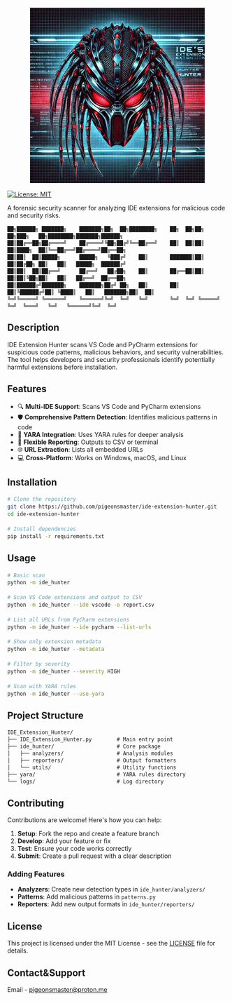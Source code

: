 <p align="center">
  <img src="https://github.com/pigeonsmaster/IDE-Extensions-Hunter/blob/main/Logo.png?raw=true" width="400"><br>
</p>



[![License: MIT](https://img.shields.io/badge/License-MIT-yellow.svg)](https://opensource.org/licenses/MIT)

A forensic security scanner for analyzing IDE extensions for malicious code and security risks.

```
██╗██████╗ ███████╗    ███████╗██╗  ██╗████████╗    ██╗  ██╗██╗   ██╗███╗   ██╗████████╗███████╗██████╗ 
██║██╔══██╗██╔════╝    ██╔════╝╚██╗██╔╝╚══██╔══╝    ██║  ██║██║   ██║████╗  ██║╚══██╔══╝██╔════╝██╔══██╗
██║██║  ██║█████╗      █████╗   ╚███╔╝    ██║       ███████║██║   ██║██╔██╗ ██║   ██║   █████╗  ██████╔╝
██║██║  ██║██╔══╝      ██╔══╝   ██╔██╗    ██║       ██╔══██║██║   ██║██║╚██╗██║   ██║   ██╔══╝  ██╔══██╗
██║██████╔╝███████╗    ███████╗██╔╝ ██╗   ██║       ██║  ██║╚██████╔╝██║ ╚████║   ██║   ███████╗██║  ██║
╚═╝╚═════╝ ╚══════╝    ╚══════╝╚═╝  ╚═╝   ╚═╝       ╚═╝  ╚═╝ ╚═════╝ ╚═╝  ╚═══╝   ╚═╝   ╚══════╝╚═╝  ╚═╝
```


## Description

IDE Extension Hunter scans VS Code and PyCharm extensions for suspicious code patterns, malicious behaviors, and security vulnerabilities. The tool helps developers and security professionals identify potentially harmful extensions before installation.

## Features

- 🔍 **Multi-IDE Support**: Scans VS Code and PyCharm extensions
- 🛡️ **Comprehensive Pattern Detection**: Identifies malicious patterns in code
- 🔬 **YARA Integration**: Uses YARA rules for deeper analysis
- 📝 **Flexible Reporting**: Outputs to CSV or terminal
- 🌐 **URL Extraction**: Lists all embedded URLs
- 💻 **Cross-Platform**: Works on Windows, macOS, and Linux

## Installation

```bash
# Clone the repository
git clone https://github.com/pigeonsmaster/ide-extension-hunter.git
cd ide-extension-hunter

# Install dependencies
pip install -r requirements.txt
```

## Usage

```bash
# Basic scan
python -m ide_hunter

# Scan VS Code extensions and output to CSV
python -m ide_hunter --ide vscode -o report.csv

# List all URLs from PyCharm extensions
python -m ide_hunter --ide pycharm --list-urls

# Show only extension metadata
python -m ide_hunter --metadata

# Filter by severity
python -m ide_hunter --severity HIGH

# Scan with YARA rules
python -m ide_hunter --use-yara
```

## Project Structure

```
IDE_Extension_Hunter/
├── IDE_Extension_Hunter.py        # Main entry point
├── ide_hunter/                    # Core package
│   ├── analyzers/                 # Analysis modules
│   ├── reporters/                 # Output formatters
│   └── utils/                     # Utility functions
├── yara/                          # YARA rules directory
└── logs/                          # Log directory
```

## Contributing

Contributions are welcome! Here's how you can help:

1. **Setup**: Fork the repo and create a feature branch
2. **Develop**: Add your feature or fix
3. **Test**: Ensure your code works correctly
4. **Submit**: Create a pull request with a clear description

### Adding Features

- **Analyzers**: Create new detection types in `ide_hunter/analyzers/`
- **Patterns**: Add malicious patterns in `patterns.py`
- **Reporters**: Add new output formats in `ide_hunter/reporters/`

## License

This project is licensed under the MIT License - see the [LICENSE](LICENSE) file for details.

## Contact&Support
Email - pigeonsmaster@proton.me



